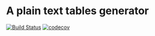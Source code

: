 # A plain text tables generator

[![Build Status](https://travis-ci.org/vahancho/textable.svg?branch=master)](https://travis-ci.org/vahancho/textable)
[![codecov](https://codecov.io/gh/vahancho/textable/branch/master/graph/badge.svg)](https://codecov.io/gh/vahancho/textable)
